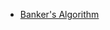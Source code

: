 - [Banker's Algorithm](https://github.com/KTU-CSE/System-Software-lab/tree/master/Deadlocks/BankersAlgorithm/README.md)